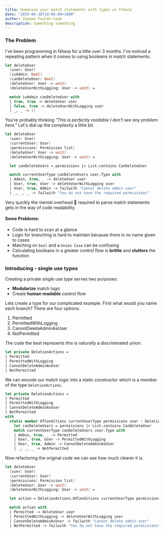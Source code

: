```yaml
---
title: Humanise your match statements with types in fsharp
date: "2019-04-16T10:00:00+1000"
author: Zaymon Foulds-Cook
description: Something something
---
```


### The Problem
I've been programming in fsharp for a little over 3 months.  I've noticed a repeating pattern when it comes to using booleans in match statements.

```fsharp
let deleteUser
  (user: User)
  (isAdmin: bool)
  (canDeleteUser: bool)
  (deleteUser: User -> unit)
  (deleteUserWithLogging: User -> unit) =

  match isAdmin canDeleteUser with
  | true, true -> deleteUser user
  | false, true -> deleteUserWithLogging user
  | _, _ -> ()
```

You're probably thinking _"This is perfectly readable I don't see any problem here."_ Let's dial up the complexity a little bit.

```fsharp
let deleteUser
  (user: User)
  (currentUser: User)
  (permissions: Permission list)
  (deleteUser: User -> unit)
  (deleteUserWithLogging: User -> unit) =

  let canDeleteUsers = permissions |> List.contains CanDeleteUser

  match currentUserType canDeleteUsers user.Type with
  | Admin, true, _ -> deleteUser user
  | User, true, User -> deleteUserWithLogging user
  | User, true, Admin -> failwith "Cannot delete admin user"
  | _, _, _ -> failwith "You do not have the required permissions"
```

Very quickly the mental overhead 🤯 required to parse match statements gets in the way of code readability.

#### Some Problems:
- Code is hard to scan at a glance
- Logic for branching is hard to maintain because there is no name given to cases
- Matching on `bool` and a `Union Case` can be confusing
- Calculating booleans in a greater control flow is __brittle__ and __clutters__ the function

### Introducing - single use types
Creating a private single use type serves two purposes:
- __Modularize__ match logic
- Create __human readable__ control flow

Lets create a type for our complicated example. First what would you name each branch? There are four options:
1. Permitted
2. PermittedWithLogging
3. CannotDeleteAdminAsUser
4. NotPermitted

The code the best represents this is naturally a discriminated union:
```fsharp
let private DeletionActions =
| Permitted
| PermittedWithLogging
| CannotDeleteAdminAsUser
| NotPermitted
```

We can encode our match logic into a static constructor which is a member of the type `DeletionActions`.

```fsharp
let private DeletionActions =
| Permitted
| PermittedWithLogging
| CannotDeleteAdminAsUser
| NotPermitted
with
  static member OfConditions currentUserType permissions user : DeletionActions =
    let canDeleteUsers = permissions |> List.contains CanDeleteUser
    match currentUserType canDeleteUsers user.Type with
    | Admin, true, _ -> Permitted
    | User, true, User -> PermittedWithLogging
    | User, true, Admin -> CannotDeleteAdminAsUser
    | _, _, _ -> NotPermitted
```

Now refactoring the original code we can see how much clearer it is.
```fsharp
let deleteUser
  (user: User)
  (currentUser: User)
  (permissions: Permission list)
  (deleteUser: User -> unit)
  (deleteUserWithLogging: User -> unit) =

  let action = DeletionActions.OfConditions currentUserType permissions user

  match action with
  | Permitted -> deleteUser user
  | PermittedWithLogging -> deleteUserWithLogging user
  | CannotDeleteAdminAsUser -> failwith "Cannot delete admin user"
  | NotPermitted -> failwith "You do not have the required permissions"
```